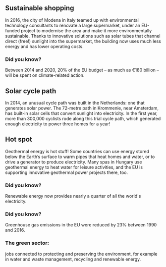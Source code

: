 ## Sustainable shopping

In 2016, the city of Modena in Italy teamed up with environmental technology consultants to renovate a large supermarket, under an EU-funded project to modernise the area and make it more environmentally sustainable. Thanks to innovative solutions such as solar tubes that channel direct (free!) sunlight into the supermarket, the building now uses much less energy and has lower operating costs.

### Did you know?
Between 2014 and 2020, 20% of the EU budget – as much as €180 billion – will be spent on climate-related action.

## Solar cycle path

In 2014, an unusual cycle path was built in the Netherlands: one that generates solar power. The 72-metre path in Krommenie, near Amsterdam, has built-in solar cells that convert sunlight into electricity. In the first year, more than 300,000 cyclists rode along this trial cycle path, which generated enough electricity to power three homes for a year!

## Hot spot

Geothermal energy is hot stuff! Some countries can use energy stored below the Earth’s surface to warm pipes that heat homes and water, or to drive a generator to produce electricity. Many spas in Hungary use geothermal energy to heat water for leisure activities, and the EU is supporting innovative geothermal power projects there, too.

### Did you know?
Renewable energy now provides nearly a quarter of all the world's electricity.

### Did you know?
Greenhouse gas emissions in the EU were reduced by 23% between 1990 and 2016.

### The green sector:
jobs connected to protecting and preserving the environment, for example in water and waste management, recycling and renewable energy.